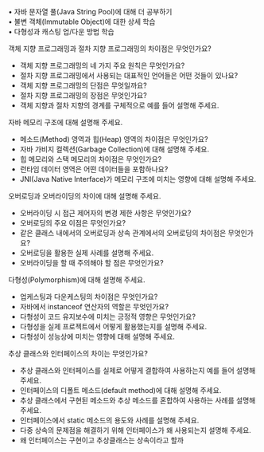 •  자바 문자열 풀(Java String Pool)에 대해 더 공부하기 <br>
•  불변 객체(Immutable Object)에 대한 상세 학습 <br>
•  다형성과 캐스팅 업/다운 방법 학습 <br>

객체 지향 프로그래밍과 절차 지향 프로그래밍의 차이점은 무엇인가요? <br>
- 객체 지향 프로그래밍의 네 가지 주요 원칙은 무엇인가요?
- 절차 지향 프로그래밍에서 사용되는 대표적인 언어들은 어떤 것들이 있나요?
- 객체 지향 프로그래밍의 단점은 무엇일까요?
- 절차 지향 프로그래밍의 장점은 무엇인가요?
- 객체 지향과 절차 지향의 경계를 구체적으로 예를 들어 설명해 주세요.

자바 메모리 구조에 대해 설명해 주세요. <br>
- 메소드(Method) 영역과 힙(Heap) 영역의 차이점은 무엇인가요?
- 자바 가비지 컬렉션(Garbage Collection)에 대해 설명해 주세요.
- 힙 메모리와 스택 메모리의 차이점은 무엇인가요?
- 런타임 데이터 영역은 어떤 데이터들을 포함하나요?
- JNI(Java Native Interface)가 메모리 구조에 미치는 영향에 대해 설명해 주세요.

오버로딩과 오버라이딩의 차이에 대해 설명해 주세요. <br>
- 오버라이딩 시 접근 제어자의 변경 제한 사항은 무엇인가요?
- 오버로딩의 주요 이점은 무엇인가요?
- 같은 클래스 내에서의 오버로딩과 상속 관계에서의 오버로딩의 차이점은 무엇인가요?
- 오버로딩을 활용한 실제 사례를 설명해 주세요.
- 오버라이딩을 할 때 주의해야 할 점은 무엇인가요?

다형성(Polymorphism)에 대해 설명해 주세요.
- 업케스팅과 다운케스팅의 차이점은 무엇인가요?
- 자바에서 instanceof 연산자의 역할은 무엇인가요?
- 다형성이 코드 유지보수에 미치는 긍정적 영향은 무엇인가요?
- 다형성을 실제 프로젝트에서 어떻게 활용했는지를 설명해 주세요.
-  다형성이 성능상에 미치는 영향에 대해 설명해 주세요.

추상 클래스와 인터페이스의 차이는 무엇인가요?
- 추상 클래스와 인터페이스를 실제로 어떻게 결합하여 사용하는지 예를 들어 설명해 주세요.
- 인터페이스의 디폴트 메소드(default method)에 대해 설명해 주세요.
- 추상 클래스에서 구현된 메소드와 추상 메소드를 혼합하여 사용하는 사례를 설명해 주세요.
- 인터페이스에서 static 메소드의 용도와 사례를 설명해 주세요.
- 다중 상속의 문제점을 해결하기 위해 인터페이스가 왜 사용되는지 설명해 주세요.
- 왜 인터페이스는 구현이고 추상클래스는 상속이라고 할까
